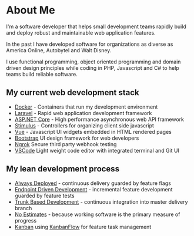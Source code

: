 # About Me

I'm a software developer that helps small development teams rapidly build and deploy robust and maintainable web application features.

In the past I have developed software for organizations as diverse as America Online, Autobytel and Walt Disney.

I use functional programming, object oriented programming and domain driven design principles while coding in PHP, Javascript and C# to help teams build reliable software.

## My current web development stack

+ [Docker](https://www.docker.com/why-docker) - Containers that run my development environment
+ [Laravel](https://laravel.com) - Rapid web application development framework
+ [ASP.NET Core](https://docs.microsoft.com/en-us/aspnet/core) - High performance asynchronous web API framework
+ [Stimulus](https://stimulusjs.org) - Controllers for organizing client side javascript
+ [Vue](https://vuejs.org) - Javascript UI widgets embedded in HTML rendered pages
+ [Bootstrap](https://getbootstrap.com) UI design framework for web developers
+ [Ngrok](https://ngrok.com) Secure third party webhook testing
+ [VSCode](https://code.visualstudio.com) Light weight code editor with integrated terminal and Git UI

## My lean development process

+ [Always Deployed](https://alwaysdeployed.com) - continuous delivery guarded by feature flags
+ [Endpoint Driven Development](https://alwaysdeployed.com/endpoint-driven-development) - incremental feature development guarded by feature tests
+ [Trunk Based Development](https://trunkbaseddevelopment.com) - continuous integration into master delivery branch
+ [No Estimates](http://ronjeffries.com/xprog/articles/the-noestimates-movement) - because working software is the primary measure of progress
+ [Kanban](https://www.atlassian.com/agile/kanban) using [KanbanFlow](https://kanbanflow.com) for feature task management

